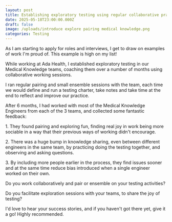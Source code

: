 ```yaml
---
layout: post
title: Establishing exploratory testing using regular collaborative practice
date: 2025-05-18T23:00:00.000Z
draft: false
image: /uploads/introduce explore pairing medical knowledge.png
categories: Testing
---
```


As I am starting to apply for roles and interviews, I get to draw on examples of work I'm proud of. This example is high on my list!

While working at Ada Health, I established exploratory testing in our Medical Knowledge teams, coaching them over a number of months using collaborative working sessions.

I ran regular pairing and small ensemble sessions with the team, each time we would define and run a testing charter, take notes and take time at the end to reflect and improve our practice.

After 6 months, I had worked with most of the Medical Knowledge Engineers from each of the 3 teams, and collected some fantastic feedback:

1\. They found pairing and exploring fun, finding real joy in work being more sociable in a way that their previous ways of working didn't encourage.

2\. There was a huge bump in knowledge sharing, even between different engineers in the same team, by practicing doing the testing together, and observing and asking questions.

3\. By including more people earlier in the process, they find issues sooner and at the same time reduce bias introduced when a single engineer worked on their own.

Do you work collaboratively and pair or ensemble on your testing activities?

Do you facilitate exploration sessions with your teams, to share the joy of testing?

I'd love to hear your success stories, and if you haven't got there yet, give it a go! Highly recommended.
